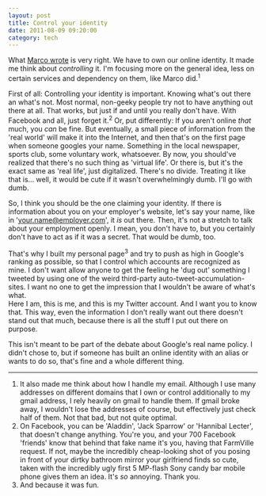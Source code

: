 ```yaml
---
layout: post
title: Control your identity
date: 2011-08-09 09:20:00
category: tech
---
```

What [Marco wrote](http://www.marco.org/2011/07/11/own-your-identity) is very right. We have to own our online identity. It made me think about *controlling* it. I'm focusing more on the general idea, less on certain services and dependency on them, like Marco did.<sup>1</sup>

First of all: Controlling your identity is important. Knowing what's out there an what's not. Most normal, non-geeky people try not to have anything out there at all. That works, but just if and until you really don't have. With Facebook and all, just forget it.<sup>2</sup> Or, put differently: If you aren't online *that* much, you *can* be fine. But eventually, a small piece of information from the 'real world' will make it into the Internet, and then that's on the first page when someone googles your name. Something in the local newspaper, sports club, some voluntary work, whatsoever. By now, you should've realized that there's no such thing as 'virtual life'. Or there is, but it's the exact same as 'real life', just digitalized. There's no divide. Treating it like that is... well, it would be cute if it wasn't overwhelmingly dumb. I'll go with dumb.

So, I think you should be the one claiming your identity. If there is information about you on your employer's website, let's say your name, like in 'your.name@employer.com', it *is* out there. Then, it's not a stretch to talk about your employment openly. I mean, you don't have to, but you certainly don't have to act as if it was a secret. That would be dumb, too. 

That's why I built my personal page<sup>3</sup> and try to push as high in Google's ranking as possible, so that I control which accounts are recognized as mine. I don't want allow anyone to get the feeling he 'dug out' something I tweeted by using one of the weird third-party auto-tweet-accumulation-sites. I want no one to get the impression that I wouldn't be aware of what's what.  
Here I am, this is me, and this is my Twitter account. And I want you to know that. This way, even the information I don't really want out there doesn't stand out that much, because there is all the stuff I put out there on purpose. 

This isn't meant to be part of the debate about Google's real name policy. I didn't chose to, but if someone has built an online identity with an alias or wants to do so, that's fine and a whole different thing. 

---
1. It also made me think about how I handle my email. Although I use many addresses on different domains that I own or control additionally to my gmail address, I rely heavily on gmail to handle them. If gmail broke away, I wouldn't lose the addresses of course, but effectively just check half of them. Not that bad, but not quite optimal. 
2. On Facebook, you can be 'Aladdin', 'Jack Sparrow' or 'Hannibal Lecter', that doesn't change anything. You're you, and your 700 Facebook 'friends' know that behind that fake name it's you, having that FarmVille request. If not, maybe the incredibly cheap-looking shot of you posing in front of your dirtky bathroom mirror your girlfriend finds so cute, taken with the incredibly ugly first 5 MP-flash Sony candy bar mobile phone gives them an idea. It's *so* annoying. Thank you.
3. And because it was fun.
